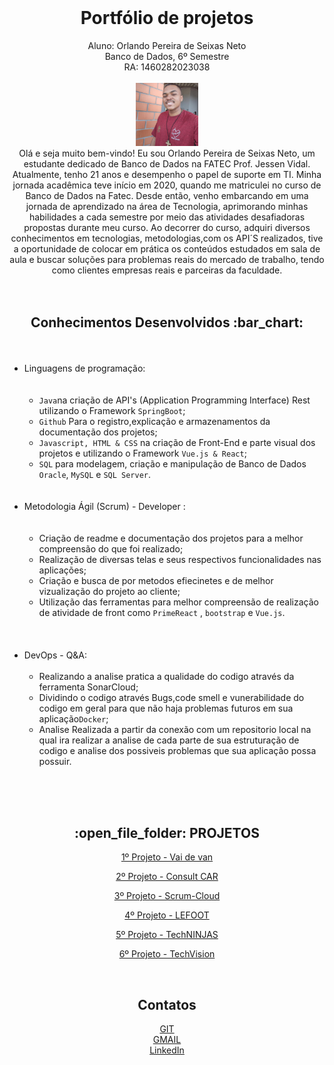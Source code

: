 <div align="center"><br>
<h1>Portfólio de projetos</h1>
Aluno: Orlando Pereira de Seixas Neto
<br>Banco de Dados, 6º Semestre
<br>RA: 1460282023038
<br></div>
<div align="center"><br>
<img src = "https://github.com/Orlandi-a11/PortifolioFatecApi/blob/main/IMG/ORLANDO_FT.jpg" width= "20%"/>
<br>Olá e seja muito bem-vindo! Eu sou Orlando Pereira de Seixas Neto, um estudante dedicado de Banco de Dados na FATEC Prof. Jessen Vidal. Atualmente, tenho 21 anos e desempenho o papel de suporte em TI. Minha jornada acadêmica teve início em 2020, quando me matriculei no curso de Banco de Dados na Fatec. Desde então, venho embarcando em uma jornada de aprendizado na área de Tecnologia, aprimorando minhas habilidades a cada semestre por meio das atividades desafiadoras propostas durante meu curso. 
Ao decorrer do curso, adquiri diversos conhecimentos em tecnologias, metodologias,com os API´S realizados, tive a oportunidade de colocar em prática os conteúdos estudados em sala de aula e buscar soluções para problemas reais do mercado de trabalho, tendo como clientes empresas reais e parceiras da faculdade.
<div align="center"><br>

<div align="center"><br> 
<h2>Conhecimentos Desenvolvidos :bar_chart:</h2> 
<ul>
<div align="center"><br>
    
  <div align="left"><br> 
  <li>Linguagens de programação:
  <ul> 
  <br></br>
  <li><code>Java</code>na criação de API's (Application Programming Interface) Rest utilizando o Framework <code>SpringBoot</code>;</li>
  <li><code>Github</code> Para o registro,explicação e armazenamentos da documentação dos projetos;</li>
  <li><code>Javascript, HTML & CSS</code> na criação de Front-End e parte visual dos projetos e utilizando o Framework <code>Vue.js & React</code>;</li>
  <li><code>SQL</code> para modelagem, criação e manipulação de Banco de Dados <code>Oracle</code>, <code>MySQL</code> e <code>SQL Server</code>.</li>
    </ul></li>
    <br></br>
    <li> Metodologia Ágil (Scrum) - Developer  :
     <ul>
    <br></br> 
  <li>Criação de readme e documentação dos projetos para a melhor compreensão do que foi realizado;</li>
    <li>Realização de diversas telas e seus respectivos funcionalidades nas aplicações;</li>
    <li>Criação e busca de por metodos efiecinetes e de melhor vizualização do projeto ao cliente;</li>
    <li>Utilização das ferramentas para melhor compreensão de realização de atividade de front  como  <code>PrimeReact</code> , <code>bootstrap</code> e <code>Vue.js</code>.</li> 
    </ul></li>
    <div align="left"><br> 
    <br></br>   
    <li> DevOps - Q&A:
    <br></br>
    <ul> 
    <li>Realizando a analise pratica a qualidade do codigo através da ferramenta SonarCloud;</li>
    <li>Dividindo o codigo através Bugs,code smell e vunerabilidade do codigo em geral para que não haja problemas futuros em sua aplicação<code>Docker</code>;</li>
    <li>Analise Realizada a partir da conexão com um repositorio local na qual ira realizar a analise de cada parte de sua estruturação de codigo e analise dos possiveis problemas     que sua aplicação possa possuir.</li>
    </ul></li>
  </ul>
   <div align="left"><br>    
  <br>
 
  
<div align="center"><br> 
<h2>:open_file_folder:  PROJETOS</h2> 

[1º Projeto - Vai de van](https://github.com/Orlandi-a11/PortifolioFatecApi/blob/main/Projetos/API_1.md) 

[2º Projeto - Consult CAR](https://github.com/Orlandi-a11/PortifolioFatecApi/blob/main/Projetos/API_2.md)

[3º Projeto - Scrum-Cloud](https://github.com/Orlandi-a11/PortifolioFatecApi/blob/main/Projetos/API_3.md)

[4º Projeto - LEFOOT](https://github.com/Orlandi-a11/PortifolioFatecApi/blob/main/Projetos/API_4.md)

[5º Projeto - TechNINJAS](https://github.com/Orlandi-a11/PortifolioFatecApi/blob/main/Projetos/API_5.md)

 [6º Projeto - TechVision]()
 <div align="center"><br> 

## Contatos 
[GIT](https://github.com/Orlandi-a11)
<br>[GMAIL](seixasorlando25@gmail.com)
<br>[LinkedIn](https://www.linkedin.com/in/orlando-pereira-a09ba9214/)
